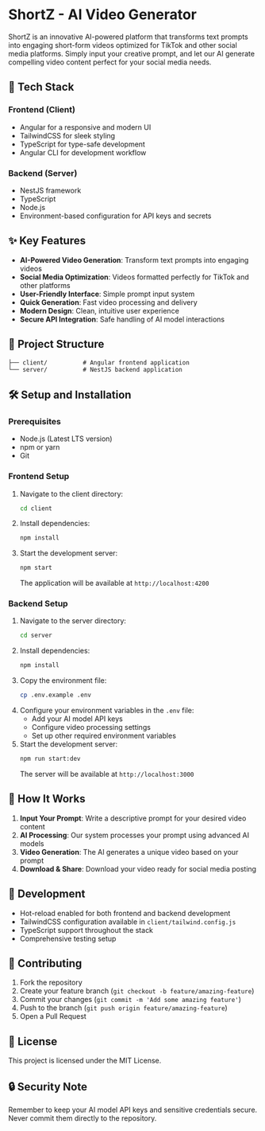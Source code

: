# ShortZ - AI Video Generator

ShortZ is an innovative AI-powered platform that transforms text prompts into engaging short-form videos optimized for TikTok and other social media platforms. Simply input your creative prompt, and let our AI generate compelling video content perfect for your social media needs.

## 🚀 Tech Stack

### Frontend (Client)
- Angular for a responsive and modern UI
- TailwindCSS for sleek styling
- TypeScript for type-safe development
- Angular CLI for development workflow

### Backend (Server)
- NestJS framework
- TypeScript
- Node.js
- Environment-based configuration for API keys and secrets

## ✨ Key Features

- **AI-Powered Video Generation**: Transform text prompts into engaging videos
- **Social Media Optimization**: Videos formatted perfectly for TikTok and other platforms
- **User-Friendly Interface**: Simple prompt input system
- **Quick Generation**: Fast video processing and delivery
- **Modern Design**: Clean, intuitive user experience
- **Secure API Integration**: Safe handling of AI model interactions

## 📁 Project Structure

```
├── client/          # Angular frontend application
└── server/          # NestJS backend application
```

## 🛠️ Setup and Installation

### Prerequisites
- Node.js (Latest LTS version)
- npm or yarn
- Git

### Frontend Setup
1. Navigate to the client directory:
   ```bash
   cd client
   ```
2. Install dependencies:
   ```bash
   npm install
   ```
3. Start the development server:
   ```bash
   npm start
   ```
   The application will be available at `http://localhost:4200`

### Backend Setup
1. Navigate to the server directory:
   ```bash
   cd server
   ```
2. Install dependencies:
   ```bash
   npm install
   ```
3. Copy the environment file:
   ```bash
   cp .env.example .env
   ```
4. Configure your environment variables in the `.env` file:
   - Add your AI model API keys
   - Configure video processing settings
   - Set up other required environment variables
5. Start the development server:
   ```bash
   npm run start:dev
   ```
   The server will be available at `http://localhost:3000`

## 🎥 How It Works

1. **Input Your Prompt**: Write a descriptive prompt for your desired video content
2. **AI Processing**: Our system processes your prompt using advanced AI models
3. **Video Generation**: The AI generates a unique video based on your prompt
4. **Download & Share**: Download your video ready for social media posting

## 🔧 Development

- Hot-reload enabled for both frontend and backend development
- TailwindCSS configuration available in `client/tailwind.config.js`
- TypeScript support throughout the stack
- Comprehensive testing setup

## 🤝 Contributing

1. Fork the repository
2. Create your feature branch (`git checkout -b feature/amazing-feature`)
3. Commit your changes (`git commit -m 'Add some amazing feature'`)
4. Push to the branch (`git push origin feature/amazing-feature`)
5. Open a Pull Request

## 📝 License

This project is licensed under the MIT License.

## 🔒 Security Note

Remember to keep your AI model API keys and sensitive credentials secure. Never commit them directly to the repository. 